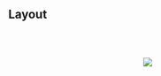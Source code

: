 ## Layout
<br><br>
<div style="display: flex; justify-content: center;">
    <img src="images/design.gif">
</div>
